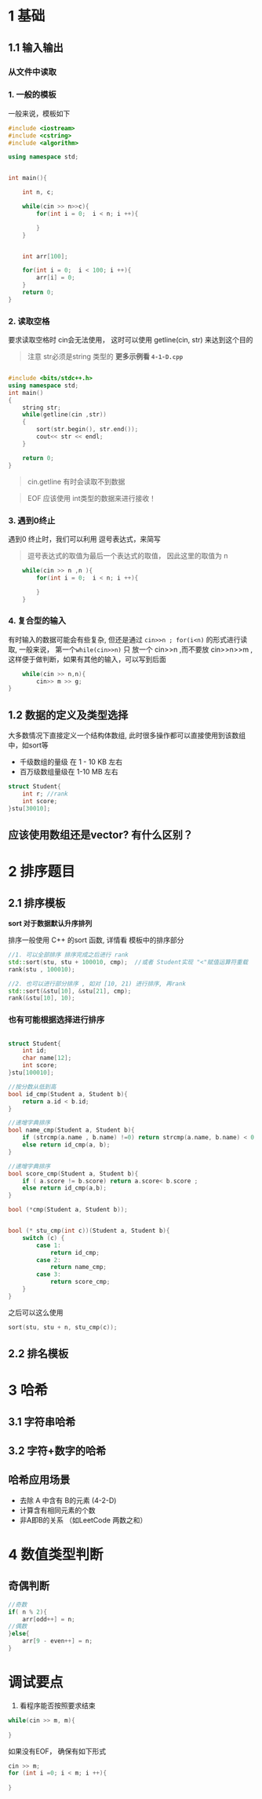 # 1 基础

## 1.1 输入输出


### 从文件中读取

### 1. 一般的模板
一般来说，模板如下

```c++
#include <iostream>
#include <cstring>
#include <algorithm>

using namespace std;


int main(){

    int n, c;

    while(cin >> n>>c){
        for(int i = 0;  i < n; i ++){

        }
    }


    int arr[100];

    for(int i = 0;  i < 100; i ++){
        arr[i] = 0;
    }
    return 0;
}
```

### 2. 读取空格

要求读取空格时 cin会无法使用， 这时可以使用 getline(cin, str) 来达到这个目的
> 注意 str必须是string 类型的
**更多示例看 `4-1-D.cpp`**
```c++

#include <bits/stdc++.h>
using namespace std;
int main()
{
    string str;
    while(getline(cin ,str))
    {
        sort(str.begin(), str.end());
        cout<< str << endl;
    }

    return 0;
}

```
> cin.getline 有时会读取不到数据

>EOF 应该使用 int类型的数据来进行接收！



### 3. 遇到0终止
遇到0 终止时，我们可以利用 逗号表达式，来简写
>逗号表达式的取值为最后一个表达式的取值， 因此这里的取值为 n
```c++
    while(cin >> n ,n ){
        for(int i = 0;  i < n; i ++){

        }
    }

```

### 4. 复合型的输入

有时输入的数据可能会有些复杂, 但还是通过 `cin>>n ; for(i<n)` 的形式进行读取, 一般来说， 第一个`while(cin>>n)` 只
放一个 cin>>n ,而不要放 cin>>n>>m , 这样便于做判断，如果有其他的输入，可以写到后面

```c++
    while(cin >> n,n){
        cin>> m >> g;
}
```


## 1.2  数据的定义及类型选择

大多数情况下直接定义一个结构体数组, 此时很多操作都可以直接使用到该数组中，如sort等 

- 千级数组的量级 在 1 - 10 KB 左右 
- 百万级数组量级在 1-10 MB 左右
```c++
struct Student{
    int r; //rank
    int score;
}stu[30010];
```



## 应该使用数组还是vector? 有什么区别？


# 2 排序题目

## 2.1 排序模板
**sort 对于数据默认升序排列**


排序一般使用 C++ 的sort 函数, 详情看 模板中的排序部分
```c++
//1. 可以全部排序 排序完成之后进行 rank
std::sort(stu, stu + 100010, cmp);  //或者 Student实现 "<"赋值运算符重载
rank(stu , 100010);

//2. 也可以进行部分排序 , 如对 [10, 21) 进行排序, 再rank
std::sort(&stu[10], &stu[21], cmp);
rank(&stu[10], 10);
```

### 也有可能根据选择进行排序

```c++

struct Student{
    int id;
    char name[12];
    int score;
}stu[100010];

//按分数从低到高
bool id_cmp(Student a, Student b){
    return a.id < b.id;
}

//递增字典排序
bool name_cmp(Student a, Student b){
    if (strcmp(a.name , b.name) !=0) return strcmp(a.name, b.name) < 0;
    else return id_cmp(a, b);
}

//递增字典排序
bool score_cmp(Student a, Student b){
    if ( a.score != b.score) return a.score< b.score ;
    else return id_cmp(a,b);
}

bool (*cmp(Student a, Student b));


bool (* stu_cmp(int c))(Student a, Student b){
    switch (c) {
        case 1:
            return id_cmp;
        case 2:
            return name_cmp;
        case 3:
            return score_cmp;
    }
}

```
之后可以这么使用
```c++
sort(stu, stu + n, stu_cmp(c));
```

## 2.2 排名模板


# 3 哈希
## 3.1 字符串哈希


## 3.2 字符+数字的哈希


## 哈希应用场景

- 去除 A 中含有 B的元素 (4-2-D)
- 计算含有相同元素的个数
- 非A即B的关系 （如LeetCode  两数之和）

# 4 数值类型判断

## 奇偶判断

```c++
//奇数
if( n % 2){
    arr[odd++] = n;
//偶数
}else{
    arr[9 - even++] = n;
}
```


# 调试要点

1. 看程序能否按照要求结束

```c++
while(cin >> m, m){
    
}
```

如果没有EOF， 确保有如下形式
```c++
cin >> m;
for (int i =0; i < m; i ++){
    
}
```